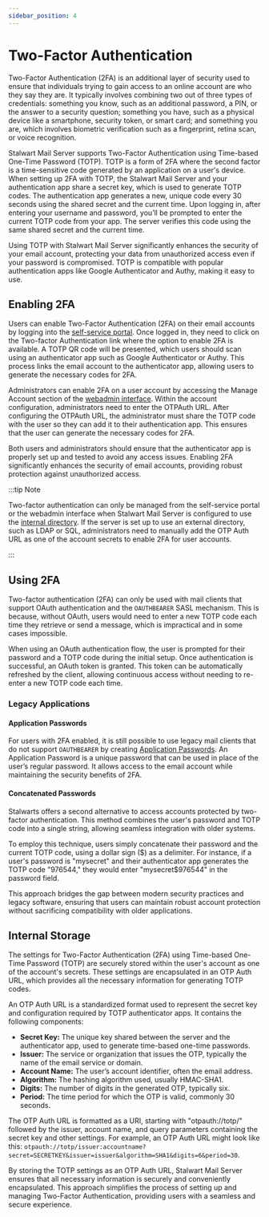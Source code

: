 ```yaml
---
sidebar_position: 4
---
```


# Two-Factor Authentication

Two-Factor Authentication (2FA) is an additional layer of security used to ensure that individuals trying to gain access to an online account are who they say they are. It typically involves combining two out of three types of credentials: something you know, such as an additional password, a PIN, or the answer to a security question; something you have, such as a physical device like a smartphone, security token, or smart card; and something you are, which involves biometric verification such as a fingerprint, retina scan, or voice recognition.

Stalwart Mail Server supports Two-Factor Authentication using Time-based One-Time Password (TOTP). TOTP is a form of 2FA where the second factor is a time-sensitive code generated by an application on a user's device. When setting up 2FA with TOTP, the Stalwart Mail Server and your authentication app share a secret key, which is used to generate TOTP codes. The authentication app generates a new, unique code every 30 seconds using the shared secret and the current time. Upon logging in, after entering your username and password, you’ll be prompted to enter the current TOTP code from your app. The server verifies this code using the same shared secret and the current time.

Using TOTP with Stalwart Mail Server significantly enhances the security of your email account, protecting your data from unauthorized access even if your password is compromised. TOTP is compatible with popular authentication apps like Google Authenticator and Authy, making it easy to use. 

## Enabling 2FA

Users can enable Two-Factor Authentication (2FA) on their email accounts by logging into the [self-service portal](/docs/management/webadmin/selfservice). Once logged in, they need to click on the Two-factor Authentication link where the option to enable 2FA is available. A TOTP QR code will be presented, which users should scan using an authenticator app such as Google Authenticator or Authy. This process links the email account to the authenticator app, allowing users to generate the necessary codes for 2FA.

Administrators can enable 2FA on a user account by accessing the Manage Account section of the [webadmin interface](/docs/management/webadmin/overview). Within the account configuration, administrators need to enter the OTPAuth URL. After configuring the OTPAuth URL, the administrator must share the TOTP code with the user so they can add it to their authentication app. This ensures that the user can generate the necessary codes for 2FA.

Both users and administrators should ensure that the authenticator app is properly set up and tested to avoid any access issues. Enabling 2FA significantly enhances the security of email accounts, providing robust protection against unauthorized access.

:::tip Note

Two-factor authentication can only be managed from the self-service portal or the webadmin interface when Stalwart Mail Server is configured to use the [internal directory](/docs/auth/backend/internal). If the server is set up to use an external directory, such as LDAP or SQL, administrators need to manually add the OTP Auth URL as one of the account secrets to enable 2FA for user accounts.

:::

## Using 2FA

Two-factor authentication (2FA) can only be used with mail clients that support OAuth authentication and the `OAUTHBEARER` SASL mechanism. This is because, without OAuth, users would need to enter a new TOTP code each time they retrieve or send a message, which is impractical and in some cases impossible.

When using an OAuth authentication flow, the user is prompted for their password and a TOTP code during the initial setup. Once authentication is successful, an OAuth token is granted. This token can be automatically refreshed by the client, allowing continuous access without needing to re-enter a new TOTP code each time.

### Legacy Applications

#### Application Passwords

For users with 2FA enabled, it is still possible to use legacy mail clients that do not support `OAUTHBEARER` by creating [Application Passwords](/docs/auth/authentication/app-password). An Application Password is a unique password that can be used in place of the user’s regular password. It allows access to the email account while maintaining the security benefits of 2FA. 

#### Concatenated Passwords

Stalwarts offers a second alternative to access accounts protected by two-factor authentication. This method combines the user's password and TOTP code into a single string, allowing seamless integration with older systems.

To employ this technique, users simply concatenate their password and the current TOTP code, using a dollar sign ($) as a delimiter. For instance, if a user's password is "mysecret" and their authenticator app generates the TOTP code "976544," they would enter "mysecret$976544" in the password field.

This approach bridges the gap between modern security practices and legacy software, ensuring that users can maintain robust account protection without sacrificing compatibility with older applications. 

## Internal Storage

The settings for Two-Factor Authentication (2FA) using Time-based One-Time Password (TOTP) are securely stored within the user's account as one of the account's secrets. These settings are encapsulated in an OTP Auth URL, which provides all the necessary information for generating TOTP codes.

An OTP Auth URL is a standardized format used to represent the secret key and configuration required by TOTP authenticator apps. It contains the following components:

- **Secret Key:** The unique key shared between the server and the authenticator app, used to generate time-based one-time passwords.
- **Issuer:** The service or organization that issues the OTP, typically the name of the email service or domain.
- **Account Name:** The user’s account identifier, often the email address.
- **Algorithm:** The hashing algorithm used, usually HMAC-SHA1.
- **Digits:** The number of digits in the generated OTP, typically six.
- **Period:** The time period for which the OTP is valid, commonly 30 seconds.

The OTP Auth URL is formatted as a URI, starting with "otpauth://totp/" followed by the issuer, account name, and query parameters containing the secret key and other settings. For example, an OTP Auth URL might look like this: `otpauth://totp/issuer:accountname?secret=SECRETKEY&issuer=issuer&algorithm=SHA1&digits=6&period=30`.

By storing the TOTP settings as an OTP Auth URL, Stalwart Mail Server ensures that all necessary information is securely and conveniently encapsulated. This approach simplifies the process of setting up and managing Two-Factor Authentication, providing users with a seamless and secure experience.
